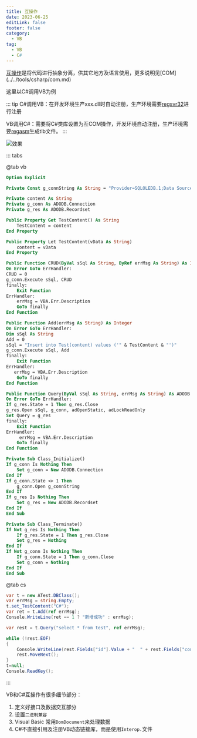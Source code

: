 ```yaml
---
title: 互操作
date: 2023-06-25
editLink: false
footer: false
category:
  - VB
tag: 
  - VB
  - C#
---
```


[互操作](https://learn.microsoft.com/zh-cn/previous-versions/dotnet/articles/ms973800(v=msdn.10)?redirectedfrom=MSDN)是将代码进行抽象分离，供其它地方及语言使用，更多说明见[COM](../../tools/csharp/com.md)

这里以C#调用VB为例

::: tip
C#调用VB：在开发环境生产xxx.dll时自动注册，生产环境需要[regsvr32](https://learn.microsoft.com/zh-cn/windows-server/administration/windows-commands/regsvr32)进行注册

VB调用C#：需要将C#类库设置为互COM操作，开发环境自动注册，生产环境需要[regasm](https://learn.microsoft.com/zh-cn/dotnet/framework/tools/regasm-exe-assembly-registration-tool)生成tlb文件。
:::

![效果](https://nas.ilyl.life:8092/vb/vb5.gif)

::: tabs

@tab vb

```vb
Option Explicit

Private Const g_connString As String = "Provider=SQLOLEDB.1;Data Source=...;Initial Catalog=...;Uid=...;Password=..."

Private content As String
Private g_conn As ADODB.Connection
Private g_res As ADODB.Recordset

Public Property Get TestContent() As String
    TestContent = content
End Property

Public Property Let TestContent(vData As String)
    content = vData
End Property

Public Function CRUD(ByVal sSql As String, ByRef errMsg As String) As Integer
On Error GoTo ErrHandler:
CRUD = 0
g_conn.Execute sSql, CRUD
finally:
    Exit Function
ErrHandler:
    errMsg = VBA.Err.Description
    GoTo finally
End Function

Public Function Add(errMsg As String) As Integer
On Error GoTo ErrHandler:
Dim sSql As String
Add = 0
sSql = "Insert into Test(content) values ('" & TestContent & "')"
g_conn.Execute sSql, Add
finally:
    Exit Function
ErrHandler:
   errMsg = VBA.Err.Description
    GoTo finally
End Function

Public Function Query(ByVal sSql As String, errMsg As String) As ADODB.Recordset
On Error GoTo ErrHandler:
If g_res.State = 1 Then g_res.Close
g_res.Open sSql, g_conn, adOpenStatic, adLockReadOnly
Set Query = g_res
finally:
    Exit Function
ErrHandler:
     errMsg = VBA.Err.Description
    GoTo finally
End Function

Private Sub Class_Initialize()
If g_conn Is Nothing Then
    Set g_conn = New ADODB.Connection
End If
If g_conn.State <> 1 Then
    g_conn.Open g_connString
End If
If g_res Is Nothing Then
    Set g_res = New ADODB.Recordset
End If
End Sub

Private Sub Class_Terminate()
If Not g_res Is Nothing Then
    If g_res.State = 1 Then g_res.Close
    Set g_res = Nothing
End If
If Not g_conn Is Nothing Then
    If g_conn.State = 1 Then g_conn.Close
    Set g_conn = Nothing
End If
End Sub
```

@tab cs

```cs
var t = new ATest.DBClass();
var errMsg = string.Empty;
t.set_TestContent("C#");
var ret = t.Add(ref errMsg);
Console.WriteLine(ret == 1 ? "新增成功" : errMsg);

var rest = t.Query("select * from test", ref errMsg);

while (!rest.EOF)
{
    Console.WriteLine(rest.Fields["id"].Value + "  " + rest.Fields["content"].Value);
    rest.MoveNext();
}
t=null;
Console.ReadKey();
```

:::

VB和C#互操作有很多细节部分：

1. 定义好接口及数据交互部分
2. 设置`二进制兼容`
3. Visual Basic 常用`DomDocument`来处理数据
4. C#不直接引用及注册VB动态链接库，而是使用`Interop.`文件
